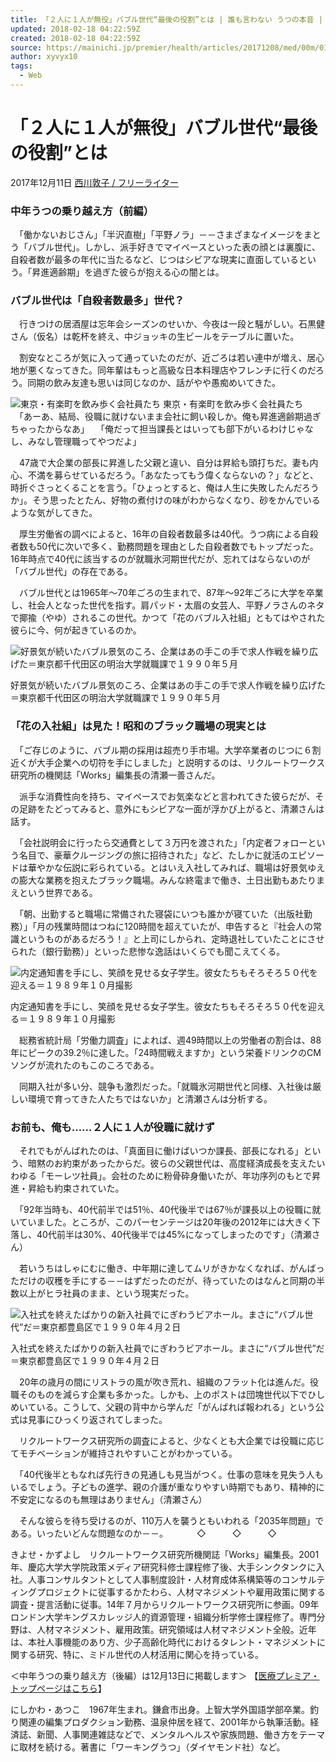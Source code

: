 ```yaml
---
title: 「２人に１人が無役」バブル世代“最後の役割”とは | 誰も言わない うつの本音 | 西川敦子 | 毎日新聞「医療プレミア」
updated: 2018-02-18 04:22:59Z
created: 2018-02-18 04:22:59Z
source: https://mainichi.jp/premier/health/articles/20171208/med/00m/010/006000c
author: xyvyx10
tags:
  - Web
---
```


# 「２人に１人が無役」バブル世代“最後の役割”とは

2017年12月11日  [西川敦子 / フリーライター](https://mainichi.jp/premier/health/%E8%A5%BF%E5%B7%9D%E6%95%A6%E5%AD%90/)

###  中年うつの乗り越え方（前編）

　「働かないおじさん」「半沢直樹」「平野ノラ」－－さまざまなイメージをまとう「バブル世代」。しかし、派手好きでマイペースといった表の顔とは裏腹に、自殺者数が最多の年代に当たるなど、じつはシビアな現実に直面しているという。「昇進適齢期」を過ぎた彼らが抱える心の闇とは。

###  バブル世代は「自殺者数最多」世代？

　行きつけの居酒屋は忘年会シーズンのせいか、今夜は一段と騒がしい。石黒健さん（仮名）は乾杯を終え、中ジョッキの生ビールをテーブルに置いた。

　割安なところが気に入って通っていたのだが、近ごろは若い連中が増え、居心地が悪くなってきた。同年輩はもっと高級な日本料理店やフレンチに行くのだろう。同期の飲み友達も思いは同じなのか、話がやや愚痴めいてきた。

![東京・有楽町を飲み歩く会社員たち](../_resources/8-2.jpg)
東京・有楽町を飲み歩く会社員たち
　「あーあ、結局、役職に就けないまま会社に飼い殺しか。俺も昇進適齢期過ぎちゃったからなあ」
　「俺だって担当課長とはいっても部下がいるわけじゃなし、みなし管理職ってやつだよ」

　47歳で大企業の部長に昇進した父親と違い、自分は昇給も頭打ちだ。妻も内心、不満を募らせているだろう。「あなたってもう偉くならないの？」などと、時折ぐさっとくることを言う。「ひょっとすると、俺は人生に失敗したんだろうか」。そう思ったとたん、好物の煮付けの味がわからなくなり、砂をかんでいるような気がしてきた。

　厚生労働省の調べによると、16年の自殺者数最多は40代。うつ病による自殺者数も50代に次いで多く、勤務問題を理由とした自殺者数でもトップだった。16年時点で40代に該当するのが就職氷河期世代だが、忘れてはならないのが「バブル世代」の存在である。

　バブル世代とは1965年～70年ごろの生まれで、87年～92年ごろに大学を卒業し、社会人となった世代を指す。肩パッド・太眉の女芸人、平野ノラさんのネタで揶揄（やゆ）されるこの世代。かつて「花のバブル入社組」ともてはやされた彼らに今、何が起きているのか。

![好景気が続いたバブル景気のころ、企業はあの手この手で求人作戦を繰り広げた＝東京都千代田区の明治大学就職課で１９９０年５月](../_resources/8.jpg)

好景気が続いたバブル景気のころ、企業はあの手この手で求人作戦を繰り広げた＝東京都千代田区の明治大学就職課で１９９０年５月

###  「花の入社組」は見た！昭和のブラック職場の現実とは

　「ご存じのように、バブル期の採用は超売り手市場。大学卒業者のじつに６割近くが大手企業への切符を手にしました」と説明するのは、リクルートワークス研究所の機関誌「Works」編集長の清瀬一善さんだ。

　派手な消費性向を持ち、マイペースでお気楽などと言われてきた彼らだが、その足跡をたどってみると、意外にもシビアな一面が浮かび上がると、清瀬さんは話す。

　「会社説明会に行ったら交通費として３万円を渡された」「内定者フォローという名目で、豪華クルージングの旅に招待された」など、たしかに就活のエピソードは華やかな伝説に彩られている。とはいえ入社してみれば、職場は好景気ゆえの膨大な業務を抱えたブラック職場。みんな終電まで働き、土日出勤もあたりまえという世界である。

　「朝、出勤すると職場に常備された寝袋にいつも誰かが寝ていた（出版社勤務）」「月の残業時間はつねに120時間を超えていたが、申告すると『社会人の常識というものがあるだろう！』と上司にしかられ、定時退社していたことにさせられた（銀行勤務）」といった悲惨な逸話はいくらでも聞こえてくる。

![内定通知書を手にし、笑顔を見せる女子学生。彼女たちもそろそろ５０代を迎える＝１９８９年１０月撮影](../_resources/8-1.jpg)

内定通知書を手にし、笑顔を見せる女子学生。彼女たちもそろそろ５０代を迎える＝１９８９年１０月撮影

　総務省統計局「労働力調査」によれば、週49時間以上の労働者の割合は、88年にピークの39.2％に達した。「24時間戦えますか」という栄養ドリンクのCMソングが流れたのもこのころである。

　同期入社が多い分、競争も激烈だった。「就職氷河期世代と同様、入社後は厳しい環境で育ってきた人たちではないか」と清瀬さんは分析する。

###  お前も、俺も……２人に１人が役職に就けず

　それでもがんばれたのは、「真面目に働けばいつか課長、部長になれる」という、暗黙のお約束があったからだ。彼らの父親世代は、高度経済成長を支えたいわゆる「モーレツ社員」。会社のために粉骨砕身働いたが、年功序列のもとで昇進・昇給も約束されていた。

　「92年当時も、40代前半では51％、40代後半では67％が課長以上の役職に就いていました。ところが、このパーセンテージは20年後の2012年には大きく下落し、40代前半は30%、40代後半では45%になってしまったのです」（清瀬さん）

　若いうちはしゃにむに働き、中年期に達してムリがきかなくなれば、がんばっただけの収穫を手にする－－はずだったのだが、待っていたのはなんと同期の半数以上がヒラ社員のまま、という現実だった。

![入社式を終えたばかりの新入社員でにぎわうビアホール。まさに“バブル世代”だ＝東京都豊島区で１９９０年４月２日](../_resources/9.jpg)

入社式を終えたばかりの新入社員でにぎわうビアホール。まさに“バブル世代”だ＝東京都豊島区で１９９０年４月２日

　20年の歳月の間にリストラの風が吹き荒れ、組織のフラット化は進んだ。役職そのものを減らす企業も多かった。しかも、上のポストは団塊世代以下でひしめいている。こうして、父親の背中から学んだ「がんばれば報われる」という公式は見事にひっくり返されてしまった。

　リクルートワークス研究所の調査によると、少なくとも大企業では役職に応じてモチベーションが維持されやすいことがわかっている。

　「40代後半ともなれば先行きの見通しも見当がつく。仕事の意味を見失う人もいるでしょう。子どもの進学、親の介護が重なりやすい時期でもあり、精神的に不安定になるのも無理はありません」（清瀬さん）

　そんな彼らを待ち受けるのが、110万人を襲うともいわれる「2035年問題」である。いったいどんな問題なのか－－。
　　　◇　　　◇　　　◇

きよせ・かずよし　リクルートワークス研究所機関誌「Works」編集長。2001年、慶応大学大学院政策メディア研究科修士課程修了後、大手シンクタンクに入社。人事コンサルタントとして人事制度設計・人材育成体系構築等のコンサルティングプロジェクトに従事するかたわら、人材マネジメントや雇用政策に関する調査・提言活動に従事。14年７月からリクルートワークス研究所に参画。09年ロンドン大学キングスカレッジ人的資源管理・組織分析学修士課程修了。専門分野は、人材マネジメント、雇用政策。研究領域は人材マネジメント全般。近年は、本社人事機能のあり方、少子高齢化時代におけるタレント・マネジメントに関する研究、特に、ミドル世代の人材活用に関心を持っている。

＜中年うつの乗り越え方（後編）は12月13日に掲載します＞
【[医療プレミア・トップページはこちら](https://mainichi.jp/premier/health/)】

にしかわ・あつこ　1967年生まれ。鎌倉市出身。上智大学外国語学部卒業。釣り関連の編集プロダクション勤務、温泉仲居を経て、2001年から執筆活動。経済誌、新聞、人事関連雑誌などで、メンタルヘルスや家族問題、働き方をテーマに取材を続ける。著書に「ワーキングうつ」（ダイヤモンド社）など。
